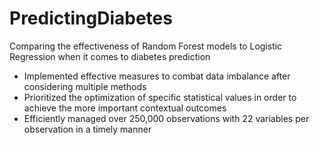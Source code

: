 # PredictingDiabetes
Comparing the effectiveness of Random Forest models to Logistic Regression when it comes to diabetes prediction

* Implemented effective measures to combat data imbalance after considering multiple methods
* Prioritized the optimization of specific statistical values in order to achieve the more important contextual outcomes
* Efficiently managed over 250,000 observations with 22 variables per observation in a timely manner

